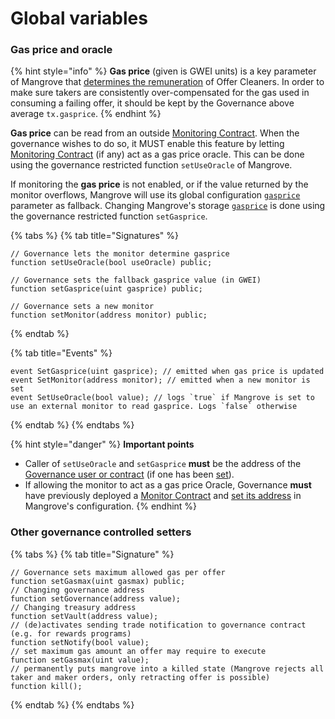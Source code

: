 # Global variables

### Gas price and oracle

{% hint style="info" %}
**Gas price** (given is GWEI units) is a key parameter of Mangrove that [determines the remuneration](../taking-and-making-offers/reactive-offer/offer-provision.md#offer-bounty-computation) of Offer Cleaners. In order to make sure takers are consistently over-compensated for the gas used in consuming a failing offer, it should be kept by the Governance above average `tx.gasprice`.
{% endhint %}

**Gas price** can be read from an outside [Monitoring Contract](../../explanations/around-the-mangrove/mangroves-ecosystem/monitor.md). When the governance wishes to do so, it MUST enable this feature by letting [Monitoring Contract](../../explanations/around-the-mangrove/mangroves-ecosystem/monitor.md) (if any) act as a gas price oracle. This can be done using the governance restricted function `setUseOracle` of Mangrove.

If monitoring the **gas price** is not enabled, or if the value returned by the monitor overflows, Mangrove will use its global configuration [`gasprice`](mangrove-configuration.md#mgvlib.global) parameter as fallback. Changing Mangrove's storage [`gasprice`](mangrove-configuration.md#mgvlib.global) is done using the governance restricted function `setGasprice`.

{% tabs %}
{% tab title="Signatures" %}
```solidity
// Governance lets the monitor determine gasprice
function setUseOracle(bool useOracle) public;

// Governance sets the fallback gasprice value (in GWEI)
function setGasprice(uint gasprice) public;

// Governance sets a new monitor
function setMonitor(address monitor) public;
```
{% endtab %}

{% tab title="Events" %}
```solidity
event SetGasprice(uint gasprice); // emitted when gas price is updated
event SetMonitor(address monitor); // emitted when a new monitor is set
event SetUseOracle(bool value); // logs `true` if Mangrove is set to use an external monitor to read gasprice. Logs `false` otherwise
```
{% endtab %}
{% endtabs %}

{% hint style="danger" %}
**Important points**

* Caller of `setUseOracle` and `setGasprice` **must** be the address of the [Governance user or contract](global-variables.md#setting-up-a-governance-contract) (if one has been [set](global-variables.md#setting-up-the-governance-address)).
* If allowing the monitor to act as a gas price Oracle, Governance **must** have previously deployed a [Monitor Contract](../../explanations/around-the-mangrove/mangroves-ecosystem/monitor.md) and [set its address](global-variables.md#setting-up-the-monitor-address) in Mangrove's configuration.
{% endhint %}

### Other governance controlled setters

{% tabs %}
{% tab title="Signature" %}
```solidity
// Governance sets maximum allowed gas per offer
function setGasmax(uint gasmax) public;
// Changing governance address
function setGovernance(address value);
// Changing treasury address
function setVault(address value);
// (de)activates sending trade notification to governance contract (e.g. for rewards programs)
function setNotify(bool value);
// set maximum gas amount an offer may require to execute
function setGasmax(uint value);
// permanently puts mangrove into a killed state (Mangrove rejects all taker and maker orders, only retracting offer is possible)
function kill();

```
{% endtab %}
{% endtabs %}
